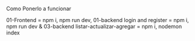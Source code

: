 Como Ponerlo a funcionar

01-Frontend = npm i, npm run dev, 
01-backend login and register = npm i, npm run dev  & 
03-backend listar-actualizar-agregar = npm i, nodemon index
